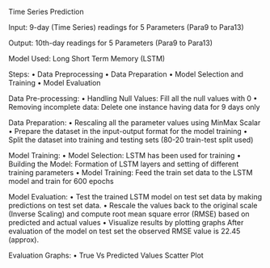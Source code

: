 Time Series Prediction

Input: 9-day (Time Series) readings for 5 Parameters (Para9 to Para13)

Output: 10th-day readings for 5 Parameters (Para9 to Para13)

Model Used: Long Short Term Memory (LSTM)

Steps:
•	Data Preprocessing
•	Data Preparation
•	Model Selection and Training
•	Model Evaluation

Data Pre-processing:
•	Handling Null Values: Fill all the null values with 0
•	Removing incomplete data: Delete one instance having data for 9 days only

Data Preparation:
•	Rescaling all the parameter values using MinMax Scalar
•	Prepare the dataset in the input-output format for the model training
•	Split the dataset into training and testing sets (80-20 train-test split used)

Model Training:
•	Model Selection: LSTM has been used for training
•	Building the Model: Formation of LSTM layers and setting of different training parameters
•	Model Training: Feed the train set data to the LSTM model and train for 600 epochs

Model Evaluation:
•	Test the trained LSTM model on test set data by making predictions on test set data.
•	Rescale the values back to the original scale (Inverse Scaling) and compute root mean square error (RMSE) based on predicted and actual values
•	Visualize results by plotting graphs
After evaluation of the model on test set the observed RMSE value is 22.45 (approx).

Evaluation Graphs:
•	True Vs Predicted Values Scatter Plot

 
